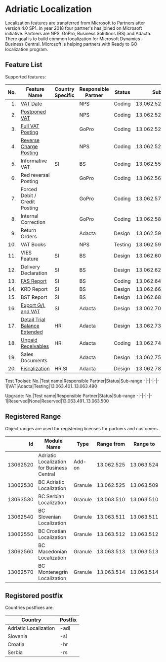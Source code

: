 # Adriatic Localization

Localization features are transferred from Microsoft to Partners after version 4.0 SP1. In year 2018 four partner's has joined on Microsoft initiative. Partners are NPS, GoPro, Business Solutions (BS) and Adacta. There goal is to build common localization for Microsoft Dynamics - Business Central. Microsoft is helping partners with Ready to GO localization program. 

## Feature List

Supported features:

No.|Feature Name|Country Specific|Responsible Partner|Status|Sub-range
-:|-|-|-|-|-
1.|[VAT Date](SDD/VATDate.md)||NPS|Coding|13.062.525..13.062.550
2.|[Postponed VAT](SDD/PostponedVAT.md)||NPS|Coding|13.062.525..13.062.550
3.|[Full VAT Posting](SDD/FullVATPorting.md)||GoPro|Coding|13.062.525..13.062.550
4.|[Reverse Charge Posting](SDD/ReverseChargePosting.md)||NPS|Coding|13.062.525..13.062.550
5.|Informative VAT|SI|BS|Coding|13.062.551..13.062.560
6.|Red reversal Posting||GoPro|Coding|13.062.561..13.062.570
7.|Forced Debit / Credit Posting||GoPro|Coding|13.062.571..13.062.580
8.|Internal Correction||GoPro|Coding|13.062.581..13.062.590
9.|Return Orders||Adacta|Design|13.062.591..13.062.600
10.|VAT Books||NPS|Testing|13.062.591..13.062.600
11.|VIES Feature|SI|BS|Design|13.062.601..13.062.620
12.|Delivery Declaration|SI|BS|Design|13.062.621..13.062.640
13.|[FAS Report](SDD/FAS.md)|SI|BS|Coding|13.062.641..13.062.660
14.|KRD Report|SI|BS|Design|13.062.661..13.062.680
15.|BST Report|SI|BS|Design|13.062.681..13.062.700
16.|[Export G/L and VAT](SDD/ExportGLandVAT.md)|SI|Adacta|Design|13.062.701..13.062.730
17.|[Detail Trial Balance Extended](SDD/DetailTrialBalanceExtended.md)|HR|Adacta|Design|13.062.731..13.062.740
18.|[Unpaid Receivables](SDD/UnpaidReceivables.md)|HR|Adacta|Coding|13.062.741..13.062.750
19.|Sales Documents||Adacta|Design|13.062.751..13.062.780
20.|[Fiscalization](SDD/Fiscalization.md)|HR,SI|Adacta|Design|13.062.781..13.062.810

Test Toolset:
No.|Test name|Responsible Partner|Status|Sub-range
-|-|-|-|-
1|VAT|Adacta|Testing|13.063.401..13.063.490

Upgrade:
No.|Test name|Responsible Partner|Status|Sub-range
-|-|-|-|-
1|Reserved|None|Reserved|13.063.491..13.063.500

## Registered Range

Object ranges are used for registering licenses for partners and customers.

Id|Module Name|Type|Range from|Range to
-:|-|-|-|-
13062520|Adriatic Localization for Business Central|Add-on|13.062.525|13.063.524
13062530|BC Adriatic Localization|Granule|13.062.525|13.063.509
13063530|BC Serbian Localization|Granule|13.063.510|13.063.510
13062540|BC Slovenian Localization|Granule|13.063.511|13.063.511
13062550|BC Croatian Localization|Granule|13.063.512|13.063.512
13062560|BC Macedonian Localization|Granule|13.063.513|13.063.513
13062570|BC Montenegrin Localization|Granule|13.063.514|13.063.514

## Registered postfix

Countries postfixes are:

Country|Postfix
-|-
Adriatic Localization|-adl
Slovenia|-si
Croatia|-hr
Serbia|-rs
